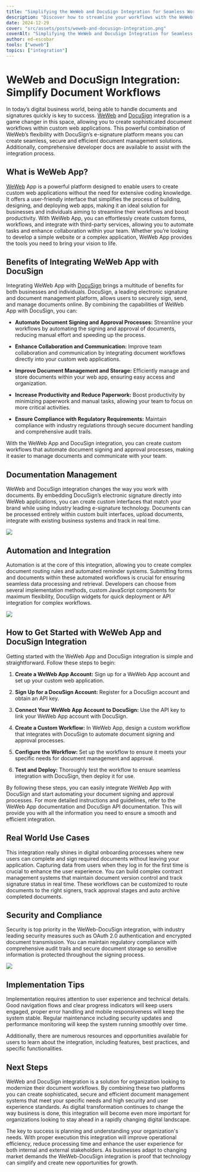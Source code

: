 ```yaml
---
title: "Simplifying the WeWeb and DocuSign Integration for Seamless Workflows"
description: "Discover how to streamline your workflows with the WeWeb and DocuSign integration. Improve efficiency today—read the article for practical insights!"
date: 2024-12-29
cover: "src/assets/posts/weweb-and-docusign-integration.png"
coverAlt: "Simplifying the WeWeb and DocuSign Integration for Seamless Workflows"
author: ed-escobar
tools: ["weweb"]
topics: ["integration"]
---
```


# WeWeb and DocuSign Integration: Simplify Document Workflows

In today’s digital business world, being able to handle documents and signatures quickly is key to success. [WeWeb](https://www.weweb.io/) and [DocuSign](https://www.docusign.com/) integration is a game changer in this space, allowing you to create sophisticated document workflows within custom web applications. This powerful combination of WeWeb’s flexibility with DocuSign’s e-signature platform means you can create seamless, secure and efficient document management solutions. Additionally, comprehensive developer docs are available to assist with the integration process.

## What is WeWeb App?

[WeWeb](https://www.weweb.io/) App is a powerful platform designed to enable users to create custom web applications without the need for extensive coding knowledge. It offers a user-friendly interface that simplifies the process of building, designing, and deploying web apps, making it an ideal solution for businesses and individuals aiming to streamline their workflows and boost productivity. With WeWeb App, you can effortlessly create custom forms, workflows, and integrate with third-party services, allowing you to automate tasks and enhance collaboration within your team. Whether you’re looking to develop a simple website or a complex application, WeWeb App provides the tools you need to bring your vision to life.

## Benefits of Integrating WeWeb App with DocuSign

Integrating WeWeb App with [DocuSign](https://www.docusign.com/) brings a multitude of benefits for both businesses and individuals. DocuSign, a leading electronic signature and document management platform, allows users to securely sign, send, and manage documents online. By combining the capabilities of WeWeb App with DocuSign, you can:

- **Automate Document Signing and Approval Processes:** Streamline your workflows by automating the signing and approval of documents, reducing manual effort and speeding up the process.

- **Enhance Collaboration and Communication:** Improve team collaboration and communication by integrating document workflows directly into your custom web applications.

- **Improve Document Management and Storage:** Efficiently manage and store documents within your web app, ensuring easy access and organization.

- **Increase Productivity and Reduce Paperwork:** Boost productivity by minimizing paperwork and manual tasks, allowing your team to focus on more critical activities.

- **Ensure Compliance with Regulatory Requirements:** Maintain compliance with industry regulations through secure document handling and comprehensive audit trails.

With the WeWeb App and DocuSign integration, you can create custom workflows that automate document signing and approval processes, making it easier to manage documents and communicate with your team.

## Documentation Management

WeWeb and DocuSign integration changes the way you work with documents. By embedding DocuSign’s electronic signature directly into WeWeb applications, you can create custom interfaces that match your brand while using industry leading e-signature technology. Documents can be processed entirely within custom built interfaces, upload documents, integrate with existing business systems and track in real time.

![](https://images.surferseo.art/1dd22526-91f8-4650-a37d-793ce5277977.png)

## Automation and Integration

Automation is at the core of this integration, allowing you to create complex document routing rules and automated reminder systems. Submitting forms and documents within these automated workflows is crucial for ensuring seamless data processing and retrieval. Developers can choose from several implementation methods, custom JavaScript components for maximum flexibility, DocuSign widgets for quick deployment or API integration for complex workflows.

![](https://images.surferseo.art/b2d05654-42b9-457e-85c1-469e8e7ffb4b.png)

## How to Get Started with WeWeb App and DocuSign Integration

Getting started with the WeWeb App and DocuSign integration is simple and straightforward. Follow these steps to begin:

1. **Create a WeWeb App Account:** Sign up for a WeWeb App account and set up your custom web application.

2. **Sign Up for a DocuSign Account:** Register for a DocuSign account and obtain an API key.

3. **Connect Your WeWeb App Account to DocuSign:** Use the API key to link your WeWeb App account with DocuSign.

4. **Create a Custom Workflow:** In WeWeb App, design a custom workflow that integrates with DocuSign to automate document signing and approval processes.

5. **Configure the Workflow:** Set up the workflow to ensure it meets your specific needs for document management and approval.

6. **Test and Deploy:** Thoroughly test the workflow to ensure seamless integration with DocuSign, then deploy it for use.

By following these steps, you can easily integrate WeWeb App with DocuSign and start automating your document signing and approval processes. For more detailed instructions and guidelines, refer to the WeWeb App documentation and DocuSign API documentation. This will provide you with all the information you need to ensure a smooth and efficient integration.

## Real World Use Cases

This integration really shines in digital onboarding processes where new users can complete and sign required documents without leaving your application. Capturing data from users when they log in for the first time is crucial to enhance the user experience. You can build complex contract management systems that maintain document version control and track signature status in real time. These workflows can be customized to route documents to the right signers, track approval stages and auto archive completed documents.

## Security and Compliance

Security is top priority in the WeWeb-DocuSign integration, with industry leading security measures such as OAuth 2.0 authentication and encrypted document transmission. You can maintain regulatory compliance with comprehensive audit trails and secure document storage so sensitive information is protected throughout the signing process.

![](https://images.surferseo.art/8d6ff054-c26c-46d7-a97d-9603529ba2f3.png)

## Implementation Tips

Implementation requires attention to user experience and technical details. Good navigation flows and clear progress indicators will keep users engaged, proper error handling and mobile responsiveness will keep the system stable. Regular maintenance including security updates and performance monitoring will keep the system running smoothly over time.

Additionally, there are numerous resources and opportunities available for users to learn about the integration, including features, best practices, and specific functionalities.

## Next Steps

WeWeb and DocuSign integration is a solution for organization looking to modernize their document workflows. By combining these two platforms you can create sophisticated, secure and efficient document management systems that meet your specific needs and high security and user experience standards. As digital transformation continues to change the way business is done, this integration will become even more important for organizations looking to stay ahead in a rapidly changing digital landscape.

The key to success is planning and understanding your organization's needs. With proper execution this integration will improve operational efficiency, reduce processing time and enhance the user experience for both internal and external stakeholders. As businesses adapt to changing market demands the WeWeb-DocuSign integration is proof that technology can simplify and create new opportunities for growth.
